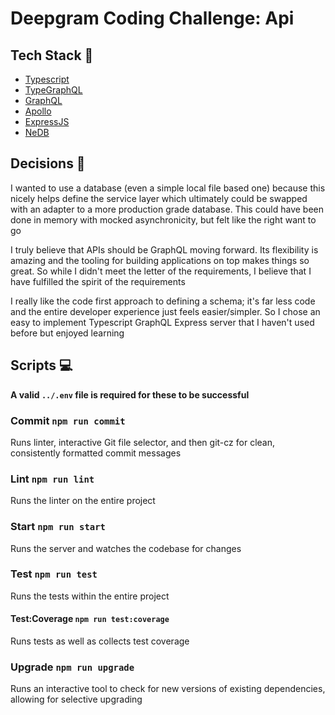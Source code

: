 # Deepgram Coding Challenge: Api

## Tech Stack 🤖

-   [Typescript](https://www.typescriptlang.org/)
-   [TypeGraphQL](https://typegraphql.com/)
-   [GraphQL](https://graphql.org/)
-   [Apollo](https://www.apollographql.com/docs/apollo-server/)
-   [ExpressJS](https://expressjs.com/)
-   [NeDB](https://github.com/louischatriot/nedb)

## Decisions 💭

I wanted to use a database (even a simple local file based one) because this nicely helps define the service layer which ultimately could be swapped with an adapter to a more production grade database. This could have been done in memory with mocked asynchronicity, but felt like the right want to go

I truly believe that APIs should be GraphQL moving forward. Its flexibility is amazing and the tooling for building applications on top makes things so great. So while I didn't meet the letter of the requirements, I believe that I have fulfilled the spirit of the requirements

I really like the code first approach to defining a schema; it's far less code and the entire developer experience just feels easier/simpler. So I chose an easy to implement Typescript GraphQL Express server that I haven't used before but enjoyed learning

## Scripts 💻

**A valid `../.env` file is required for these to be successful**

### Commit `npm run commit`

Runs linter, interactive Git file selector, and then git-cz for clean, consistently formatted commit messages

### Lint `npm run lint`

Runs the linter on the entire project

### Start `npm run start`

Runs the server and watches the codebase for changes

### Test `npm run test`

Runs the tests within the entire project

#### Test:Coverage `npm run test:coverage`

Runs tests as well as collects test coverage

### Upgrade `npm run upgrade`

Runs an interactive tool to check for new versions of existing dependencies, allowing for selective upgrading
